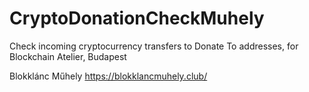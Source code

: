 # CryptoDonationCheckMuhely
Check incoming cryptocurrency transfers to Donate To addresses, for Blockchain Atelier, Budapest

Blokklánc Műhely   https://blokklancmuhely.club/
